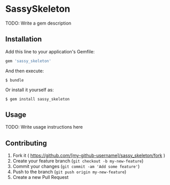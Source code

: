 # SassySkeleton

TODO: Write a gem description

## Installation

Add this line to your application's Gemfile:

```ruby
gem 'sassy_skeleton'
```

And then execute:

    $ bundle

Or install it yourself as:

    $ gem install sassy_skeleton

## Usage

TODO: Write usage instructions here

## Contributing

1. Fork it ( https://github.com/[my-github-username]/sassy_skeleton/fork )
2. Create your feature branch (`git checkout -b my-new-feature`)
3. Commit your changes (`git commit -am 'Add some feature'`)
4. Push to the branch (`git push origin my-new-feature`)
5. Create a new Pull Request
